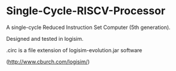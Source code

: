 # Single-Cycle-RISCV-Processor
A single-cycle Reduced Instruction Set Computer (5th generation). 

Designed and tested in logisim.

.circ is a file extension of logisim-evolution.jar software

(http://www.cburch.com/logisim/)
